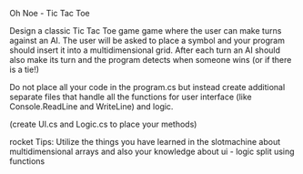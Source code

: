 Oh Noe - Tic Tac Toe

Design a classic Tic Tac Toe game game where the user can make turns against an AI. The user will be asked to place a symbol
and your program should insert it into a multidimensional grid. After each turn an AI should also make its turn and the
program detects when someone wins (or if there is a tie!)

Do not place all your code in the program.cs but instead create additional separate files that handle all the functions for
user interface (like Console.ReadLine and WriteLine) and logic.

(create UI.cs and Logic.cs to place your methods)

rocket Tips: Utilize the things you have learned in the slotmachine about multidimensional arrays and also your knowledge
about ui - logic split using functions